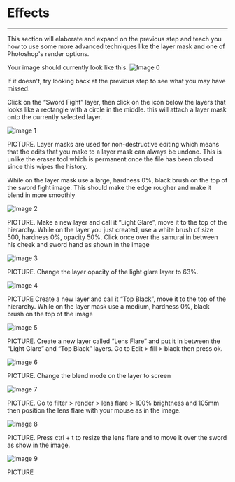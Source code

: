 # Effects
--------
This section will elaborate and expand on the previous step and teach you how to use some more advanced techniques like the layer mask and one of Photoshop's render options.

Your image should currently look like this. 
![Image 0](https://user-images.githubusercontent.com/72904003/161461580-bc37dbfc-42bb-4e0a-a1ba-02a5788451cd.png)

If it doesn't, try looking back at the previous step to see what you may have missed.

Click on the “Sword Fight” layer, then click on the icon below the layers that looks like a rectangle with a circle in the middle. this will attach a layer mask onto the currently selected layer.

![Image 1](https://user-images.githubusercontent.com/72904003/161461598-06907edb-0a04-4d50-9089-24cb8720be6e.png)

PICTURE. 
Layer masks are used for non-destructive editing which means that the edits that you make to a layer mask can always be undone. This is unlike the eraser tool which is permanent once the file has been closed since this wipes the history.

While on the layer mask use a large, hardness 0%, black brush on the top of the sword fight image. This should make the edge rougher and make it blend in more smoothly 

![Image 2](https://user-images.githubusercontent.com/72904003/161461607-9f2298c8-122c-47df-be2b-1568e2b8e4de.png)

PICTURE.
Make a new layer and call it “Light Glare”, move it to the top of the hierarchy.
 While on the layer you just created, use a white brush of size 500, hardness 0%, opacity 50%. Click once over the samurai in between his cheek and sword hand as shown in the image 
 
![Image 3](https://user-images.githubusercontent.com/72904003/161461621-45980792-2c12-4203-aed0-2c681ff1c335.png)

PICTURE.
Change the layer opacity of the light glare layer to 63%.

![Image 4](https://user-images.githubusercontent.com/72904003/161461629-7e4e7aee-c645-48bc-9a5b-d2ca9f7efb30.png)

PICTURE
Create a new layer and call it “Top Black”, move it to the top of the hierarchy.
While on the layer mask use a medium, hardness 0%, black brush on the top of the image 

![Image 5](https://user-images.githubusercontent.com/72904003/161461634-7c0fdcfe-f514-4f25-9655-5cf566a7f6fa.png)

PICTURE. 
 Create a new layer called “Lens Flare” and put it in between the “Light Glare” and “Top Black” layers.
Go to Edit > fill > black then press ok.

![Image 6](https://user-images.githubusercontent.com/72904003/161461642-aabf2f56-b200-43e8-9790-d0f732b1767e.png)

PICTURE.
Change the blend mode on the layer to screen 

![Image 7](https://user-images.githubusercontent.com/72904003/161461659-c65ae37e-f0f0-4d59-ac41-7e7d6d420e40.png)

PICTURE.
Go to filter > render > lens flare > 100% brightness and 105mm then position the lens flare with your mouse as in the image. 

![Image 8](https://user-images.githubusercontent.com/72904003/161461673-08bb8322-edb7-42cd-ad92-80e6025e86f3.png)

PICTURE.
Press ctrl + t to resize the lens flare and to move it over the sword as show in the image.

![Image 9](https://user-images.githubusercontent.com/72904003/161461679-0d083ff8-54e6-475b-a395-9a36f015fc38.png)

PICTURE

